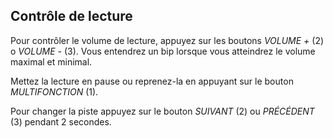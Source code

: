 ## Contrôle de lecture

Pour contrôler le volume de lecture, appuyez sur les boutons *VOLUME +* (2) o *VOLUME -* (3). Vous entendrez un bip lorsque vous atteindrez le volume maximal et minimal.

Mettez la lecture en pause ou reprenez-la en appuyant sur le bouton *MULTIFONCTION* (1).

Pour changer la piste appuyez sur le bouton *SUIVANT* (2) ou *PRÉCÉDENT* (3) pendant 2 secondes.
